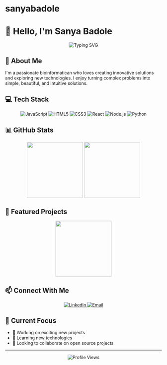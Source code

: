 # sanyabadole
# 👋 Hello, I'm Sanya Badole

<div align="center">
  <img src="https://readme-typing-svg.herokuapp.com?font=Fira+Code&pause=1000&color=2D9EF7&center=true&vCenter=true&width=435&lines=Bioinformatican;Tech+Enthusiast;Problem+Solver" alt="Typing SVG" />
</div>

## 🚀 About Me

I'm a passionate bioinformatican who loves creating innovative solutions and exploring new technologies. I enjoy turning complex problems into simple, beautiful, and intuitive solutions.

## 💻 Tech Stack

<div align="center">
  <img src="https://img.shields.io/badge/JavaScript-F7DF1E?style=for-the-badge&logo=javascript&logoColor=black" alt="JavaScript" />
  <img src="https://img.shields.io/badge/HTML5-E34F26?style=for-the-badge&logo=html5&logoColor=white" alt="HTML5" />
  <img src="https://img.shields.io/badge/CSS3-1572B6?style=for-the-badge&logo=css3&logoColor=white" alt="CSS3" />
  <img src="https://img.shields.io/badge/React-20232A?style=for-the-badge&logo=react&logoColor=61DAFB" alt="React" />
  <img src="https://img.shields.io/badge/Node.js-43853D?style=for-the-badge&logo=node.js&logoColor=white" alt="Node.js" />
  <img src="https://img.shields.io/badge/Python-3776AB?style=for-the-badge&logo=python&logoColor=white" alt="Python" />
</div>

## 📊 GitHub Stats

<div align="center">
  <img height="180em" src="https://github-readme-stats.vercel.app/api?username=sanyabadole&show_icons=true&theme=radical&include_all_commits=true&count_private=true"/>
  <img height="180em" src="https://github-readme-stats.vercel.app/api/top-langs/?username=sanyabadole&layout=compact&langs_count=7&theme=radical"/>
</div>

## 🌟 Featured Projects

<div align="center">
  <a href="https://github.com/sanyabadole/sanyabadole">
    <img height="180em" src="https://github-readme-stats.vercel.app/api/pin/?username=sanyabadole&repo=sanyabadole&theme=radical"/>
  </a>
</div>

## 📫 Connect With Me

<div align="center">
  <a href="https://linkedin.com/in/sanya-badole" target="_blank">
    <img src="https://img.shields.io/badge/LinkedIn-0077B5?style=for-the-badge&logo=linkedin&logoColor=white" alt="LinkedIn"/>
  </a>
  <a href="mailto:sanyabadole1@gmail.com">
    <img src="https://img.shields.io/badge/Email-D14836?style=for-the-badge&logo=gmail&logoColor=white" alt="Email"/>
  </a>
</div>

## 🎯 Current Focus

- 🔭 Working on exciting new projects
- 🌱 Learning new technologies
- 👯 Looking to collaborate on open source projects

---

<div align="center">
  <img src="https://komarev.com/ghpvc/?username=sanyabadole&color=blueviolet&style=flat-square&label=PROFILE+VIEWS" alt="Profile Views"/>
</div>

